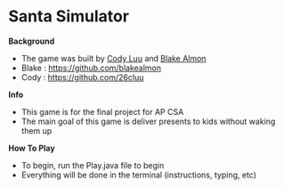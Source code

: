 # Santa Simulator

**Background**
- The game was built by <u>Cody Luu</u> and <u>Blake Almon</u>
- Blake : https://github.com/blakealmon 
- Cody : https://github.com/26cluu 

**Info**
- This game is for the final project for AP CSA 
- The main goal of this game is deliver presents to kids without waking them up

**How To Play**
- To begin, run the Play.java file to begin
- Everything will be done in the terminal (instructions, typing, etc)
